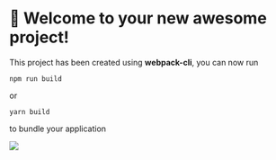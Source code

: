 # 🚀 Welcome to your new awesome project!

This project has been created using **webpack-cli**, you can now run

```
npm run build
```

or

```
yarn build
```

to bundle your application

<a href="https://codeclimate.com/github/lipanissa9helen/frontend-project-11/maintainability"><img src="https://api.codeclimate.com/v1/badges/c447359a98b48d5ce886/maintainability" /></a>

